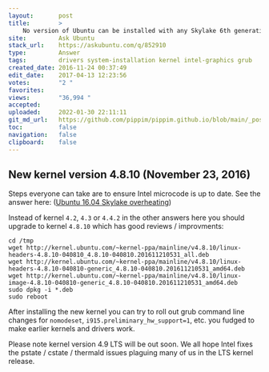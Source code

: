 ```yaml
---
layout:       post
title:        >
    No version of Ubuntu can be installed with any Skylake 6th generation Intel processor
site:         Ask Ubuntu
stack_url:    https://askubuntu.com/q/852910
type:         Answer
tags:         drivers system-installation kernel intel-graphics grub
created_date: 2016-11-24 00:37:49
edit_date:    2017-04-13 12:23:56
votes:        "2 "
favorites:    
views:        "36,994 "
accepted:     
uploaded:     2022-01-30 22:11:11
git_md_url:   https://github.com/pippim/pippim.github.io/blob/main/_posts/2016/2016-11-24-No-version-of-Ubuntu-can-be-installed-with-any-Skylake-6th-generation-Intel-processor.md
toc:          false
navigation:   false
clipboard:    false
---
```


## New kernel version 4.8.10 (November 23, 2016)

Steps everyone can take are to ensure Intel microcode is up to date. See the answer here: ([Ubuntu 16.04 Skylake overheating][1])

Instead of kernel `4.2`, `4.3` or `4.4.2` in the other answers here you should upgrade to kernel `4.8.10` which has good reviews / improvments:

``` 
cd /tmp
wget http://kernel.ubuntu.com/~kernel-ppa/mainline/v4.8.10/linux-headers-4.8.10-040810_4.8.10-040810.201611210531_all.deb
wget http://kernel.ubuntu.com/~kernel-ppa/mainline/v4.8.10/linux-headers-4.8.10-040810-generic_4.8.10-040810.201611210531_amd64.deb
wget http://kernel.ubuntu.com/~kernel-ppa/mainline/v4.8.10/linux-image-4.8.10-040810-generic_4.8.10-040810.201611210531_amd64.deb
sudo dpkg -i *.deb
sudo reboot
```

After installing the new kernel you can try to roll out grub command line changes for `nomodeset`, `i915.preliminary_hw_support=1`, etc. you fudged to make earlier kernels and drivers work.

Please note kernel version 4.9 LTS will be out soon. We all hope Intel fixes the pstate / cstate / thermald issues plaguing many of us in the LTS kernel release.


  [1]: https://askubuntu.com/questions/830404/ubuntu-16-04-skylake-overheating
